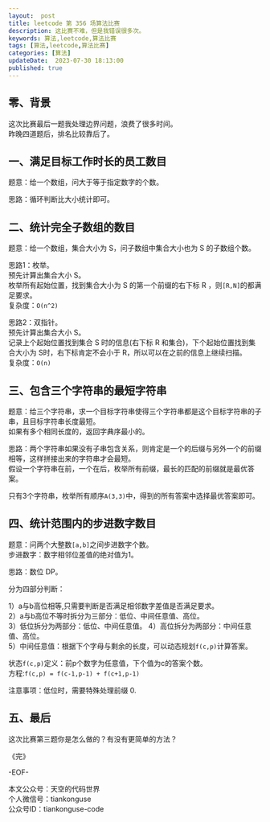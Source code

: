 ```yaml
---   
layout:  post  
title: leetcode 第 356 场算法比赛  
description: 这比赛不难，但是我错误很多次。          
keywords: 算法,leetcode,算法比赛  
tags: [算法,leetcode,算法比赛]    
categories: [算法]  
updateDate:  2023-07-30 18:13:00  
published: true  
---  
```



## 零、背景  


这次比赛最后一题我处理边界问题，浪费了很多时间。  
昨晚四道题后，排名比较靠后了。  


## 一、满足目标工作时长的员工数目  


题意：给一个数组，问大于等于指定数字的个数。  


思路：循环判断比大小统计即可。  


## 二、统计完全子数组的数目  


题意：给一个数组，集合大小为 S，问子数组中集合大小也为 S 的子数组个数。  


思路1：枚举。  
预先计算出集合大小 S。  
枚举所有起始位置，找到集合大小为 S 的第一个前缀的右下标 R ，则`[R,N]`的都满足要求。  
复杂度：`O(n^2)`  


思路2：双指针。  
预先计算出集合大小 S。  
记录上个起始位置找到集合 S 时的信息(右下标 R 和集合)，下个起始位置找到集合大小为 S时，右下标肯定不会小于 R，所以可以在之前的信息上继续扫描。  
复杂度：`O(n)`  


## 三、包含三个字符串的最短字符串  


题意：给三个字符串，求一个目标字符串使得三个字符串都是这个目标字符串的子串，且目标字符串长度最短。  
如果有多个相同长度的，返回字典序最小的。  


思路：两个字符串如果没有子串包含关系，则肯定是一个的后缀与另外一个的前缀相等，这样拼接出来的字符串才会最短。  
假设一个字符串在前，一个在后，枚举所有前缀，最长的匹配的前缀就是最优答案。  


只有3个字符串，枚举所有顺序`A(3,3)`中，得到的所有答案中选择最优答案即可。  


## 四、统计范围内的步进数字数目  


题意：问两个大整数`[a,b]`之间步进数字个数。  
步进数字：数字相邻位差值的绝对值为1。  


思路：数位 DP。  


分为四部分判断：  


1）a与b高位相等,只需要判断是否满足相邻数字差值是否满足要求。  
2）a与b高位不等时拆分为三部分：低位、中间任意值、高位。  
3）低位拆分为两部分：低位、中间任意值。
4）高位拆分为两部分：中间任意值、高位。  
5）中间任意值：根据下个字母与剩余的长度，可以动态规划`f(c,p)`计算答案。  


状态`f(c,p)`定义：前p个数字为任意值，下个值为c的答案个数。  
方程:`f(c,p) = f(c-1,p-1) + f(c+1,p-1)`  


注意事项：低位时，需要特殊处理前缀 0.  


## 五、最后  


这次比赛第三题你是怎么做的？有没有更简单的方法？  


《完》  


-EOF-  



本文公众号：天空的代码世界  
个人微信号：tiankonguse  
公众号ID：tiankonguse-code  
  

